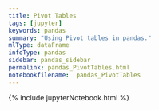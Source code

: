 ```yaml
---
title: Pivot Tables
tags: [jupyter]
keywords: pandas
summary: "Using Pivot tables in pandas."
mlType: dataFrame
infoType: pandas
sidebar: pandas_sidebar
permalink: pandas_PivotTables.html
notebookfilename:  pandas_PivotTables
---
```


{% include jupyterNotebook.html %}